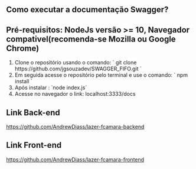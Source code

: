 <h2> Como executar a documentação Swagger? </h2>
<h2> Pré-requisitos: NodeJs versão >= 10, Navegador compativel(recomenda-se Mozilla ou Google Chrome)</h2>
<ol>
<li> Clone o repositório usando o comando: ` git clone https://github.com/jgsouzadev/SWAGGER_FIFO.git `</li>
<li> Em seguida acesse o repositório pelo terminal e use o comando: ` npm install `</li>
<li> Após instalar : `node index.js` </li>
<li> Acesse no navegador o link: localhost:3333/docs</li>
</ol>


## Link Back-end

https://github.com/AndrewDiass/lazer-fcamara-backend

## Link Front-end

https://github.com/AndrewDiass/lazer-fcamara-frontend
